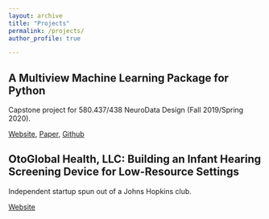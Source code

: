 ```yaml
---
layout: archive
title: "Projects"
permalink: /projects/
author_profile: true

---
```


## A Multiview Machine Learning Package for Python

Capstone project for 580.437/438 NeuroData Design (Fall 2019/Spring 2020).

[Website](https://mvlearn.neurodata.io/index.html), [Paper](https://arxiv.org/abs/2005.11890), [Github](https://github.com/NeuroDataDesign/multiview)


## OtoGlobal Health, LLC: Building an Infant Hearing Screening Device for Low-Resource Settings

Independent startup spun out of a Johns Hopkins club.

[Website](https://otoglobalhealth.wixsite.com/companysite)
